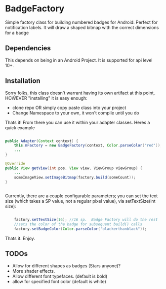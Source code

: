 # BadgeFactory
Simple factory class for building numbered badges for Android.  Perfect for notification labels.  It will draw a shaped bitmap with the correct dimensions for a badge

## Dependencies
This depends on being in an Android Project.  It is supported for api level 10+.

## Installation

Sorry folks, this class doesn't warrant having its own artifact at this point, HOWEVER "installing" it is easy enough:

* clone repo OR simply copy paste class into your project
* Change Namespace to your own, it won't compile until you do

Thats it!  From there you can use it within your adapter classes.  Heres a quick example

```java

public Adapter(Context context) {
    this.mFactory = new BadgeFactory(context, Color.parseColor("red"));
    ...
}

@Override
public View getView(int pos, View view, ViewGroup viewGroup) {
    ...
    someImageView.setImageBitmap(factory.build(someCount));
}
    

```

Currently, there are a couple configurable parameters; you can set the text size (which takes a SP value, not a regular pixel value), via setTextSize(int size):

```java

    factory.setTextSize(16); //16 sp.  Badge Factory will do the rest
    //sets the color of the badge for subsequent build() calls
    factory.setBadgeColor(Color.parseColor("blackerthanblack"));
```

Thats it.  Enjoy.

## TODOs

* Allow for different shapes as badges (Stars anyone)?
* More shader effects.
* Allow different font typefaces. (default is bold)
* allow for specified font color (default is white)
